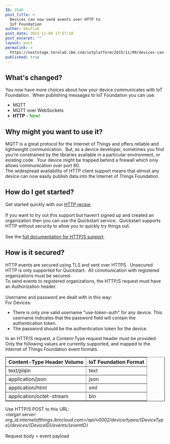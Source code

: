 ```yaml
---
ID: 2546
post_title: >
  Devices can now send events over HTTP to
  IoT Foundation
author: bkufluk
post_date: 2015-11-09 17:57:18
post_excerpt: ""
layout: post
permalink: >
  https://nextstage.torolab.ibm.com/iotplatform/2015/11/09/devices-can-now-sent-events-over-http-to-iot-foundation/
published: true
---
```

<h2>What's changed?</h2>You now have more choices about how your device communicates with IoT Foundation.  When publishing messages to IoT Foundation you can use: <br /><ul><li>MQTT</li><li>MQTT over WebSockets</li><li><strong>HTTP</strong> - <span style="color: #008000;">New!</span></li></ul><h2>Why might you want to use it?</h2>MQTT is a great protocol for the Internet of Things and offers reliable and lightweight communication.  But, as a device developer, sometimes you find you're constrained by the libraries available in a particular environment, or existing code.  Your device might be trapped behind a firewall which only allows communication over port 80.  <br />The widespread availability of HTTP client support means that almost any device can now easily publish data into the Internet of Things Foundation.<br /><h2>How do I get started?</h2>Get started quickly with our <a target="_blank" href="https://nextstage.torolab.ibm.com/recipes/tutorials/publish-device-events-to-ibm-iot-foundation-using-https/">HTTP recipe</a>.  <br /><br />If you want to try out this support but haven’t signed up and created an organization then you can use the Quickstart service.  Quickstart supports HTTP without security to allow you to quickly try things out.  <br /><br />See the <a target="_blank" href="https://docs.internetofthings.ibmcloud.com/messaging/HTTPSIntro.html">full documentation for HTTP/S support</a>. <br /><h2>How is it secured?</h2>HTTP events are secured using TLS and sent over HTTPS.  Unsecured HTTP is only supported for Quickstart.  All communication with registered organizations must be secured. <br />To send events to registered organizations, the HTTP/S request must have an Authorization header. <br /><br />Username and password are dealt with in this way:<br />For Devices:<br /><ul><li>There is only one valid username "use-token-auth" for any device. This username indicates that the password field will contain the authentication token.</li><li>The password should be the authentication token for the device.</li></ul>In an HTTP/S request, a Content-Type request header must be provided. Only the following values are currently supported, and mapped to the Internet of Things Foundation event formats.<br />
<table border="1">
<tbody>
<tr>
<th>Content-Type Header Volume</th>
<th>IoT Foundation Format</th>
</tr>
<tr>
    <td>text/plain</td>
    <td>text</td>
</tr>
<tr>
    <td>application/json</td>
    <td>json</td>
</tr>
<tr>
    <td>application/html</td>
    <td>xml</td>
</tr>
<tr>
    <td>application/octet-stream</td>
    <td>bin</td>
</tr>
</tbody></table>

Use HTTP/S POST to this URL:<br /><em>&lt;target server: org_id.internetofthings.ibmcloud.com&gt;/api/v0002/device/types/{DeviceType}/devices/{DeviceID}/events/{eventID}</em><br /><br />Request body = event payload<br /><br />